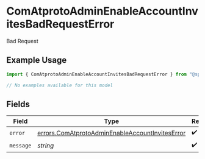 # ComAtprotoAdminEnableAccountInvitesBadRequestError

Bad Request

## Example Usage

```typescript
import { ComAtprotoAdminEnableAccountInvitesBadRequestError } from "@speakeasy-sdks/bluesky/models/errors";

// No examples available for this model
```

## Fields

| Field                                                                                                              | Type                                                                                                               | Required                                                                                                           | Description                                                                                                        |
| ------------------------------------------------------------------------------------------------------------------ | ------------------------------------------------------------------------------------------------------------------ | ------------------------------------------------------------------------------------------------------------------ | ------------------------------------------------------------------------------------------------------------------ |
| `error`                                                                                                            | [errors.ComAtprotoAdminEnableAccountInvitesError](../../models/errors/comatprotoadminenableaccountinviteserror.md) | :heavy_check_mark:                                                                                                 | N/A                                                                                                                |
| `message`                                                                                                          | *string*                                                                                                           | :heavy_check_mark:                                                                                                 | N/A                                                                                                                |